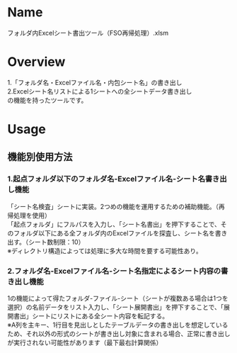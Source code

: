 # Name
フォルダ内Excelシート書出ツール（FSO再帰処理）.xlsm
# Overview
1.「フォルダ名・Excelファイル名・内包シート名」の書き出し  
2.Excelシート名リストによる1シートへの全シートデータ書き出し  
の機能を持ったツールです。
# Usage
## 機能別使用方法
### 1.起点フォルダ以下のフォルダ名-Excelファイル名-シート名書き出し機能
「シート名検査」シートに実装。2つめの機能を運用するための補助機能。（再帰処理を使用）  
「起点フォルダ」にフルパスを入力し、「シート名書出」を押下することで、そのフォルダ以下にある全フォルダ内のExcelファイルを探査し、シート名を書き出す。（シート数制限：10）  
※ディレクトリ構造によっては処理に多大な時間を要する可能性あり。  
### 2.フォルダ名-Excelファイル名-シート名指定によるシート内容の書き出し機能
1の機能によって得たフォルダ-ファイル-シート（シートが複数ある場合は1つを選択）の名前データをリスト入力し、「シート展開書出」を押下することで、「展開書出」シートにリストにある全シート内容を転記する。  
※A列を主キー、1行目を見出しとしたテーブルデータの書き出しを想定しているため、それ以外の形式のシートが書き出し対象に含まれる場合、正常に書き出しが実行されない可能性があります（最下最右計算関係）  
